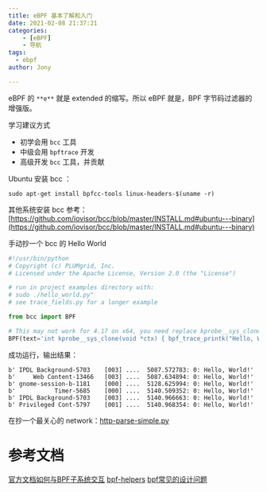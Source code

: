 ```yaml
---
title: eBPF 基本了解和入门
date: 2021-02-08 21:37:21
categories: 
	- [eBPF]
	- 导航
tags:
  - ebpf
author: Jony

---
```



eBPF 的 `**e**` 就是 extended 的缩写。所以 eBPF 就是，BPF 字节码过滤器的增强版。

学习建议方式
- 初学会用 `bcc` 工具
- 中级会用 `bpftrace` 开发
- 高级开发  `bcc` 工具，并贡献

Ubuntu 安装 bcc ：
```shell
sudo apt-get install bpfcc-tools linux-headers-$(uname -r)
```
其他系统安装 bcc 参考：[https://github.com/iovisor/bcc/blob/master/INSTALL.md#ubuntu---binary](https://github.com/iovisor/bcc/blob/master/INSTALL.md#ubuntu---binary)

手动抄一个 bcc 的 Hello World

```python
#!/usr/bin/python
# Copyright (c) PLUMgrid, Inc.
# Licensed under the Apache License, Version 2.0 (the "License")

# run in project examples directory with:
# sudo ./hello_world.py"
# see trace_fields.py for a longer example

from bcc import BPF

# This may not work for 4.17 on x64, you need replace kprobe__sys_clone with kprobe____x64_sys_clone
BPF(text='int kprobe__sys_clone(void *ctx) { bpf_trace_printk("Hello, World!\\n"); return 0; }').trace_print()
```
成功运行，输出结果：
```
b' IPDL Background-5703    [003] ....  5087.572783: 0: Hello, World!'
b'     Web Content-13466   [003] ....  5087.634894: 0: Hello, World!'
b' gnome-session-b-1181    [000] ....  5128.625994: 0: Hello, World!'
b'           Timer-5685    [000] ....  5140.509352: 0: Hello, World!'
b' IPDL Background-5703    [003] ....  5140.966663: 0: Hello, World!'
b' Privileged Cont-5797    [001] ....  5140.968354: 0: Hello, World!'
```

在抄一个最关心的 network：[http-parse-simple.py](https://github.com/iovisor/bcc/blob/master/examples/networking/http_filter/http-parse-simple.py)


# 参考文档

[官方文档如何与BPF子系统交互](https://www.kernel.org/doc/html/latest/bpf/bpf_devel_QA.html)
[bpf-helpers](https://man7.org/linux/man-pages/man7/bpf-helpers.7.html)
[bpf常见的设计问题](https://www.kernel.org/doc/html/latest/bpf/bpf_design_QA.html#questions-and-answers)
